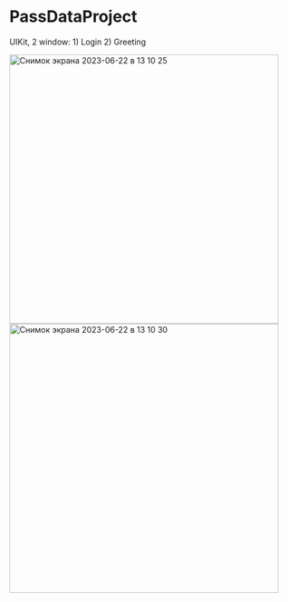 # PassDataProject
UIKit, 2 window: 1) Login 2) Greeting

<img width="475" alt="Снимок экрана 2023-06-22 в 13 10 25" src="https://github.com/Deminka/PassDataProject/assets/69207847/079c3d43-decb-40be-9fc8-6c270cd58fe7">
<img width="475" alt="Снимок экрана 2023-06-22 в 13 10 30" src="https://github.com/Deminka/PassDataProject/assets/69207847/7f42e789-c00f-47ce-a089-c479f6682d40">
